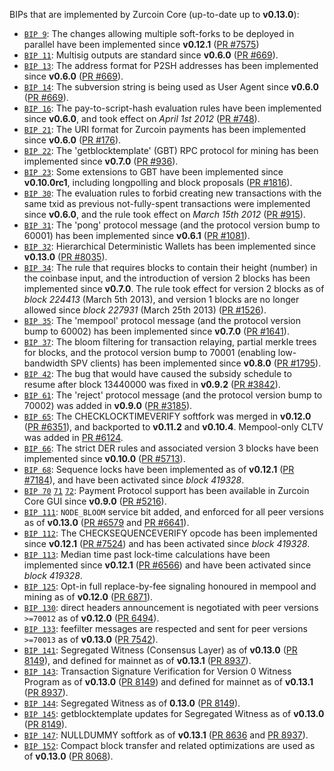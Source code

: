 BIPs that are implemented by Zurcoin Core (up-to-date up to **v0.13.0**):

* [`BIP 9`](https://github.com/zurcoin/bips/blob/master/bip-0009.mediawiki): The changes allowing multiple soft-forks to be deployed in parallel have been implemented since **v0.12.1**  ([PR #7575](https://github.com/zurcoin/zurcoin/pull/7575))
* [`BIP 11`](https://github.com/zurcoin/bips/blob/master/bip-0011.mediawiki): Multisig outputs are standard since **v0.6.0** ([PR #669](https://github.com/zurcoin/zurcoin/pull/669)).
* [`BIP 13`](https://github.com/zurcoin/bips/blob/master/bip-0013.mediawiki): The address format for P2SH addresses has been implemented since **v0.6.0** ([PR #669](https://github.com/zurcoin/zurcoin/pull/669)).
* [`BIP 14`](https://github.com/zurcoin/bips/blob/master/bip-0014.mediawiki): The subversion string is being used as User Agent since **v0.6.0** ([PR #669](https://github.com/zurcoin/zurcoin/pull/669)).
* [`BIP 16`](https://github.com/zurcoin/bips/blob/master/bip-0016.mediawiki): The pay-to-script-hash evaluation rules have been implemented since **v0.6.0**, and took effect on *April 1st 2012* ([PR #748](https://github.com/zurcoin/zurcoin/pull/748)).
* [`BIP 21`](https://github.com/zurcoin/bips/blob/master/bip-0021.mediawiki): The URI format for Zurcoin payments has been implemented since **v0.6.0** ([PR #176](https://github.com/zurcoin/zurcoin/pull/176)).
* [`BIP 22`](https://github.com/zurcoin/bips/blob/master/bip-0022.mediawiki): The 'getblocktemplate' (GBT) RPC protocol for mining has been implemented since **v0.7.0** ([PR #936](https://github.com/zurcoin/zurcoin/pull/936)).
* [`BIP 23`](https://github.com/zurcoin/bips/blob/master/bip-0023.mediawiki): Some extensions to GBT have been implemented since **v0.10.0rc1**, including longpolling and block proposals ([PR #1816](https://github.com/zurcoin/zurcoin/pull/1816)).
* [`BIP 30`](https://github.com/zurcoin/bips/blob/master/bip-0030.mediawiki): The evaluation rules to forbid creating new transactions with the same txid as previous not-fully-spent transactions were implemented since **v0.6.0**, and the rule took effect on *March 15th 2012* ([PR #915](https://github.com/zurcoin/zurcoin/pull/915)).
* [`BIP 31`](https://github.com/zurcoin/bips/blob/master/bip-0031.mediawiki): The 'pong' protocol message (and the protocol version bump to 60001) has been implemented since **v0.6.1** ([PR #1081](https://github.com/zurcoin/zurcoin/pull/1081)).
* [`BIP 32`](https://github.com/zurcoin/bips/blob/master/bip-0032.mediawiki): Hierarchical Deterministic Wallets has been implemented since **v0.13.0** ([PR #8035](https://github.com/zurcoin/zurcoin/pull/8035)).
* [`BIP 34`](https://github.com/zurcoin/bips/blob/master/bip-0034.mediawiki): The rule that requires blocks to contain their height (number) in the coinbase input, and the introduction of version 2 blocks has been implemented since **v0.7.0**. The rule took effect for version 2 blocks as of *block 224413* (March 5th 2013), and version 1 blocks are no longer allowed since *block 227931* (March 25th 2013) ([PR #1526](https://github.com/zurcoin/zurcoin/pull/1526)).
* [`BIP 35`](https://github.com/zurcoin/bips/blob/master/bip-0035.mediawiki): The 'mempool' protocol message (and the protocol version bump to 60002) has been implemented since **v0.7.0** ([PR #1641](https://github.com/zurcoin/zurcoin/pull/1641)).
* [`BIP 37`](https://github.com/zurcoin/bips/blob/master/bip-0037.mediawiki): The bloom filtering for transaction relaying, partial merkle trees for blocks, and the protocol version bump to 70001 (enabling low-bandwidth SPV clients) has been implemented since **v0.8.0** ([PR #1795](https://github.com/zurcoin/zurcoin/pull/1795)).
* [`BIP 42`](https://github.com/zurcoin/bips/blob/master/bip-0042.mediawiki): The bug that would have caused the subsidy schedule to resume after block 13440000 was fixed in **v0.9.2** ([PR #3842](https://github.com/zurcoin/zurcoin/pull/3842)).
* [`BIP 61`](https://github.com/zurcoin/bips/blob/master/bip-0061.mediawiki): The 'reject' protocol message (and the protocol version bump to 70002) was added in **v0.9.0** ([PR #3185](https://github.com/zurcoin/zurcoin/pull/3185)).
* [`BIP 65`](https://github.com/zurcoin/bips/blob/master/bip-0065.mediawiki): The CHECKLOCKTIMEVERIFY softfork was merged in **v0.12.0** ([PR #6351](https://github.com/zurcoin/zurcoin/pull/6351)), and backported to **v0.11.2** and **v0.10.4**. Mempool-only CLTV was added in [PR #6124](https://github.com/zurcoin/zurcoin/pull/6124).
* [`BIP 66`](https://github.com/zurcoin/bips/blob/master/bip-0066.mediawiki): The strict DER rules and associated version 3 blocks have been implemented since **v0.10.0** ([PR #5713](https://github.com/zurcoin/zurcoin/pull/5713)).
* [`BIP 68`](https://github.com/zurcoin/bips/blob/master/bip-0068.mediawiki): Sequence locks have been implemented as of **v0.12.1**  ([PR #7184](https://github.com/zurcoin/zurcoin/pull/7184)), and have been activated since *block 419328*.
* [`BIP 70`](https://github.com/zurcoin/bips/blob/master/bip-0070.mediawiki) [`71`](https://github.com/zurcoin/bips/blob/master/bip-0071.mediawiki) [`72`](https://github.com/zurcoin/bips/blob/master/bip-0072.mediawiki): Payment Protocol support has been available in Zurcoin Core GUI since **v0.9.0** ([PR #5216](https://github.com/zurcoin/zurcoin/pull/5216)).
* [`BIP 111`](https://github.com/zurcoin/bips/blob/master/bip-0111.mediawiki): `NODE_BLOOM` service bit added, and enforced for all peer versions as of **v0.13.0** ([PR #6579](https://github.com/zurcoin/zurcoin/pull/6579) and [PR #6641](https://github.com/zurcoin/zurcoin/pull/6641)).
* [`BIP 112`](https://github.com/zurcoin/bips/blob/master/bip-0112.mediawiki): The CHECKSEQUENCEVERIFY opcode has been implemented since **v0.12.1** ([PR #7524](https://github.com/zurcoin/zurcoin/pull/7524)) and has been activated since *block 419328*.
* [`BIP 113`](https://github.com/zurcoin/bips/blob/master/bip-0113.mediawiki): Median time past lock-time calculations have been implemented since **v0.12.1** ([PR #6566](https://github.com/zurcoin/zurcoin/pull/6566)) and have been activated since *block 419328*.
* [`BIP 125`](https://github.com/zurcoin/bips/blob/master/bip-0125.mediawiki): Opt-in full replace-by-fee signaling honoured in mempool and mining as of **v0.12.0** ([PR 6871](https://github.com/zurcoin/zurcoin/pull/6871)).
* [`BIP 130`](https://github.com/zurcoin/bips/blob/master/bip-0130.mediawiki): direct headers announcement is negotiated with peer versions `>=70012` as of **v0.12.0** ([PR 6494](https://github.com/zurcoin/zurcoin/pull/6494)).
* [`BIP 133`](https://github.com/zurcoin/bips/blob/master/bip-0133.mediawiki): feefilter messages are respected and sent for peer versions `>=70013` as of **v0.13.0** ([PR 7542](https://github.com/zurcoin/zurcoin/pull/7542)).
* [`BIP 141`](https://github.com/zurcoin/bips/blob/master/bip-0141.mediawiki): Segregated Witness (Consensus Layer) as of **v0.13.0** ([PR 8149](https://github.com/zurcoin/zurcoin/pull/8149)), and defined for mainnet as of **v0.13.1** ([PR 8937](https://github.com/zurcoin/zurcoin/pull/8937)).
* [`BIP 143`](https://github.com/zurcoin/bips/blob/master/bip-0143.mediawiki): Transaction Signature Verification for Version 0 Witness Program as of **v0.13.0** ([PR 8149](https://github.com/zurcoin/zurcoin/pull/8149)) and defined for mainnet as of **v0.13.1** ([PR 8937](https://github.com/zurcoin/zurcoin/pull/8937)).
* [`BIP 144`](https://github.com/zurcoin/bips/blob/master/bip-0144.mediawiki): Segregated Witness as of **0.13.0** ([PR 8149](https://github.com/zurcoin/zurcoin/pull/8149)).
* [`BIP 145`](https://github.com/zurcoin/bips/blob/master/bip-0145.mediawiki): getblocktemplate updates for Segregated Witness as of **v0.13.0** ([PR 8149](https://github.com/zurcoin/zurcoin/pull/8149)).
* [`BIP 147`](https://github.com/zurcoin/bips/blob/master/bip-0147.mediawiki): NULLDUMMY softfork as of **v0.13.1** ([PR 8636](https://github.com/zurcoin/zurcoin/pull/8636) and [PR 8937](https://github.com/zurcoin/zurcoin/pull/8937)).
* [`BIP 152`](https://github.com/zurcoin/bips/blob/master/bip-0152.mediawiki): Compact block transfer and related optimizations are used as of **v0.13.0** ([PR 8068](https://github.com/zurcoin/zurcoin/pull/8068)).
